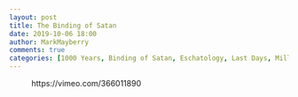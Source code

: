 ```yaml
---
layout: post
title: The Binding of Satan
date: 2019-10-06 18:00
author: MarkMayberry
comments: true
categories: [1000 Years, Binding of Satan, Eschatology, Last Days, Millennium, Premillennialism, Revelation 20, Satan, Sermon]
---
```

<!-- wp:core-embed/vimeo {"url":"https://vimeo.com/366011890","type":"video","providerNameSlug":"vimeo","className":"wp-embed-aspect-4-3 wp-has-aspect-ratio"} -->
<figure class="wp-block-embed-vimeo wp-block-embed is-type-video is-provider-vimeo wp-embed-aspect-4-3 wp-has-aspect-ratio"><div class="wp-block-embed__wrapper">
https://vimeo.com/366011890
</div></figure>
<!-- /wp:core-embed/vimeo -->
